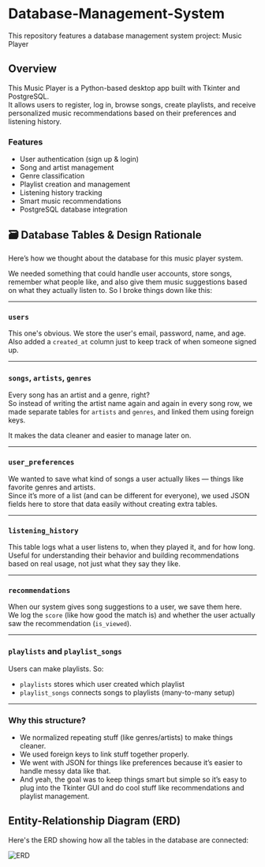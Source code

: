 # Database-Management-System
This repository features a database management system project: Music Player

## Overview
This Music Player is a Python-based desktop app built with Tkinter and PostgreSQL.  
It allows users to register, log in, browse songs, create playlists, and receive personalized music recommendations based on their preferences and listening history.

### Features
- User authentication (sign up & login)
- Song and artist management
- Genre classification
- Playlist creation and management
- Listening history tracking
- Smart music recommendations
- PostgreSQL database integration

## 🗃️ Database Tables & Design Rationale

Here’s how we thought about the database for this music player system.

We needed something that could handle user accounts, store songs, remember what people like, and also give them music suggestions based on what they actually listen to. So I broke things down like this:

---

### `users`
This one's obvious. We store the user's email, password, name, and age.  
Also added a `created_at` column just to keep track of when someone signed up.

---

### `songs`, `artists`, `genres`
Every song has an artist and a genre, right?  
So instead of writing the artist name again and again in every song row, we made separate tables for `artists` and `genres`, and linked them using foreign keys.

It makes the data cleaner and easier to manage later on.

---

### `user_preferences`
We wanted to save what kind of songs a user actually likes — things like favorite genres and artists.  
Since it’s more of a list (and can be different for everyone), we used JSON fields here to store that data easily without creating extra tables.

---

### `listening_history`
This table logs what a user listens to, when they played it, and for how long.  
Useful for understanding their behavior and building recommendations based on real usage, not just what they say they like.

---

### `recommendations`
When our system gives song suggestions to a user, we save them here.  
We log the `score` (like how good the match is) and whether the user actually saw the recommendation (`is_viewed`).

---

### `playlists` and `playlist_songs`
Users can make playlists. So:
- `playlists` stores which user created which playlist
- `playlist_songs` connects songs to playlists (many-to-many setup)

---

### Why this structure?
- We normalized repeating stuff (like genres/artists) to make things cleaner.
- We used foreign keys to link stuff together properly.
- We went with JSON for things like preferences because it’s easier to handle messy data like that.
- And yeah, the goal was to keep things smart but simple so it’s easy to plug into the Tkinter GUI and do cool stuff like recommendations and playlist management.

## Entity-Relationship Diagram (ERD)

Here's the ERD showing how all the tables in the database are connected:

![ERD](./erd.png)

